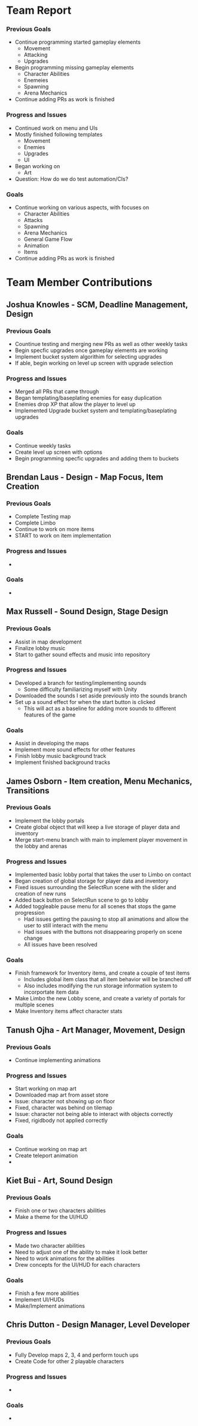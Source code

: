 # Team Report

### Previous Goals

* Continue programming started gameplay elements
  * Movement
  * Attacking
  * Upgrades
* Begin programming missing gameplay elements
  * Character Abilities
  * Enemeies
  * Spawning
  * Arena Mechanics
* Continue adding PRs as work is finished

### Progress and Issues

* Continued work on menu and UIs
* Mostly finished following templates
  * Movement
  * Enemies
  * Upgrades
  * UI
* Began working on
  * Art
* Question: How do we do test automation/CIs?

### Goals

* Continue working on various aspects, with focuses on
  * Character Abilities
  * Attacks
  * Spawning
  * Arena Mechanics
  * General Game Flow
  * Animation
  * Items
* Continue adding PRs as work is finished

# Team Member Contributions

## Joshua Knowles \- SCM, Deadline Management, Design

### Previous Goals

* Countinue testing and merging new PRs as well as other weekly tasks
* Begin specfic upgrades once gameplay elements are working
* Implement bucket system algorithim for selecting upgrades
* If able, begin working on level up screen with upgrade selection

### Progress and Issues

* Merged all PRs that came through
* Began templating/baseplating enemies for easy duplication
* Enemies drop XP that allow the player to level up
* Implemented Upgrade bucket system and templating/baseplating upgrades

### Goals

* Continue weekly tasks
* Create level up screen with options
* Begin programming specfic upgrades and adding them to buckets

## Brendan Laus \- Design \- Map Focus, Item Creation

### Previous Goals

* Complete Testing map
* Complete Limbo
* Continue to work on more items
* START to work on item implementation

### Progress and Issues

* 

### Goals

* 

## Max Russell \- Sound Design, Stage Design

### Previous Goals

* Assist in map development
* Finalize lobby music
* Start to gather sound effects and music into repository

### Progress and Issues

* Developed a branch for testing/implementing sounds
  * Some difficulty familiarizing myself with Unity
* Downloaded the sounds I set aside previously into the sounds branch
* Set up a sound effect for when the start button is clicked
  * This will act as a baseline for adding more sounds to different features of the game

### Goals

* Assist in developing the maps
* Implement more sound effects for other features
* Finish lobby music background track
* Implement finished background tracks

## James Osborn \- Item creation, Menu Mechanics, Transitions

### Previous Goals

* Implement the lobby portals
* Create global object that will keep a live storage of player data and inventory
* Merge start-menu branch with main to implement player movement in the lobby and arenas

### Progress and Issues

* Implemented basic lobby portal that takes the user to Limbo on contact
* Began creation of global storage for player data and inventory
* Fixed issues surrounding the SelectRun scene with the slider and creation of new runs
* Added back button on SelectRun scene to go to lobby
* Added toggleable pause menu for all scenes that stops the game progression
  * Had issues getting the pausing to stop all animations and allow the user to still interact with the menu
  * Had issues with the buttons not disappearing properly on scene change
  * All issues have been resolved

### Goals

* Finish framework for Inventory items, and create a couple of test items
  * Includes global item class that all item behavior will be branched off
  * Also includes modifying the run storage information system to incorportate item data
* Make Limbo the new Lobby scene, and create a variety of portals for multiple scenes
* Make Inventory items affect character stats

## Tanush Ojha \- Art Manager, Movement, Design

### Previous Goals

* Continue implementing animations 

### Progress and Issues

* Start working on map art
* Downloaded map art from asset store
* Issue: character not showing up on floor
* Fixed, character was behind on tilemap
* Issue: character not being able to interact with objects correctly
* Fixed, rigidbody not applied correctly

### Goals

* Continue working on map art
* Create teleport animation
* 

## Kiet Bui \- Art, Sound Design

### Previous Goals

* Finish one or two characters abilities
* Make a theme for the UI/HUD

### Progress and Issues

* Made two character abilities
* Need to adjust one of the ability to make it look better
* Need to work animations for the abilities
* Drew concepts for the UI/HUD for each characters

### Goals

* Finish a few more abilities
* Implement UI/HUDs
* Make/Implement animations

## Chris Dutton \- Design Manager, Level Developer

### Previous Goals

* Fully Develop maps 2, 3, 4 and perform touch ups
* Create Code for other 2 playable characters

### Progress and Issues

* 

### Goals

* 

